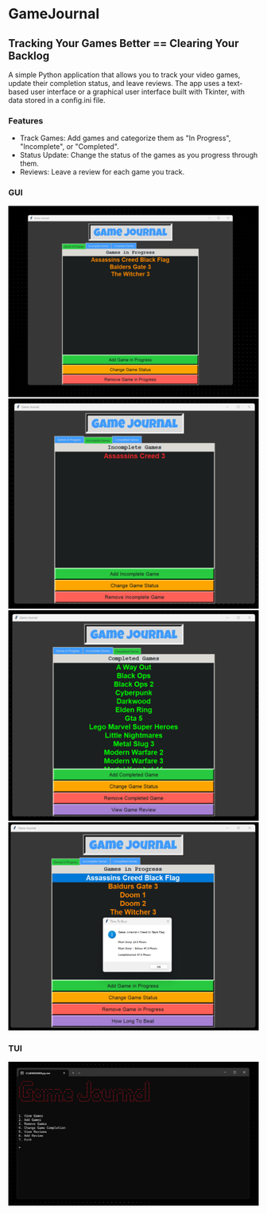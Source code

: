 # GameJournal
## Tracking Your Games Better == Clearing Your Backlog
A simple Python application that allows you to track your video games, update their completion status, and leave reviews. The app uses a text-based user interface or a graphical user interface built with Tkinter, with data stored in a config.ini file.

### Features
- Track Games: Add games and categorize them as "In Progress", "Incomplete", or "Completed".
- Status Update: Change the status of the games as you progress through them.
- Reviews: Leave a review for each game you track.

### GUI
![Games In Progress](README_imgs/inprogress.png)
![Games Incomplete](README_imgs/incomplete.png)
![Games Completed](README_imgs/completed.png)
![Time To Beat](README_imgs/TimeToBeat.png)

### TUI
![Text Interface](README_imgs/TUI.png)

